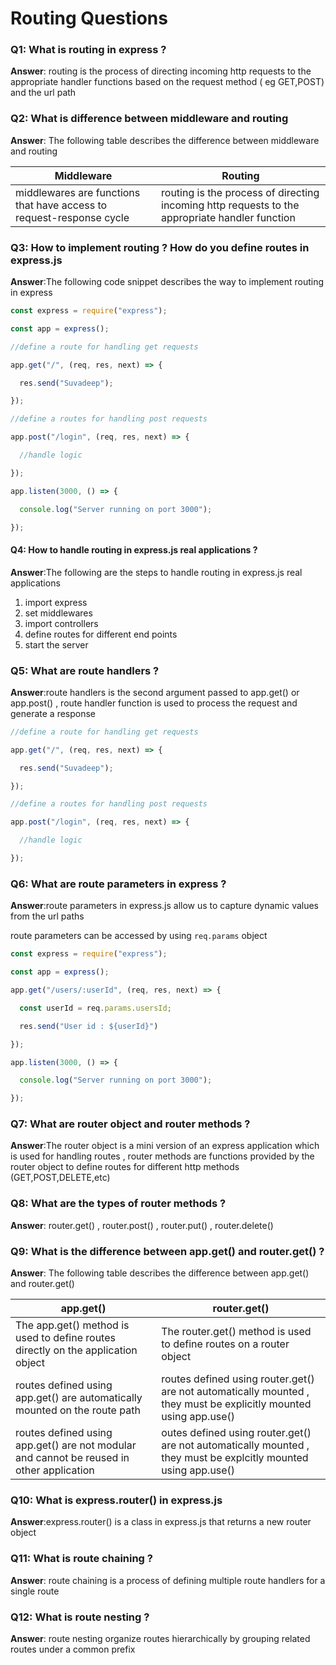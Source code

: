 # Routing Questions

### Q1: What is routing in express ?

**Answer**: routing is the process of directing incoming http requests to the appropriate handler functions based on the request method ( eg GET,POST) and the url path  

### Q2: What is difference between middleware and routing 

**Answer**: The following table describes the difference between middleware and routing 

| Middleware                                                   | Routing                                                      |
| ------------------------------------------------------------ | ------------------------------------------------------------ |
| middlewares are functions that have access to request-response cycle | routing is the process of directing  incoming http requests to the appropriate handler function |

### Q3: How to implement routing ? How do you define routes in express.js 

**Answer**:The following code snippet describes the way to implement routing in express

```javascript
const express = require("express");

const app = express();

//define a route for handling get requests

app.get("/", (req, res, next) => {

  res.send("Suvadeep");

});

//define a routes for handling post requests

app.post("/login", (req, res, next) => {

  //handle logic

});

app.listen(3000, () => {

  console.log("Server running on port 3000");

});
```

#### Q4: How to handle routing in express.js real applications ? 

**Answer**:The following are the steps to handle routing in express.js real applications

1. import express
2. set middlewares
3. import controllers
4. define routes for different end points
5. start the server

### Q5: What are route handlers ? 

**Answer**:route handlers is the second argument passed to app.get() or app.post() , route handler function is used to process the request and generate a response 

```javascript
//define a route for handling get requests

app.get("/", (req, res, next) => {

  res.send("Suvadeep");

});

//define a routes for handling post requests

app.post("/login", (req, res, next) => {

  //handle logic

});
```

### Q6: What are route parameters in express ? 

**Answer**:route parameters in express.js allow us to capture dynamic values from the url paths

route parameters can be accessed by using `req.params` object

```javascript
const express = require("express");

const app = express();

app.get("/users/:userId", (req, res, next) => {

  const userId = req.params.usersId;

  res.send("User id : ${userId}")

});

app.listen(3000, () => {

  console.log("Server running on port 3000");

});
```

### Q7: What are router object and router methods ? 

**Answer**:The router object is a mini version of an express application which is used for handling routes , router methods are functions provided by the router object to define routes for different http methods (GET,POST,DELETE,etc) 

### Q8: What are the types of router methods ? 

**Answer**: router.get() , router.post() , router.put() , router.delete()

### Q9: What is the difference between app.get() and router.get() ? 

**Answer**: The following table describes the difference between app.get() and router.get()

| app.get()                                                    | router.get()                                                 |
| ------------------------------------------------------------ | ------------------------------------------------------------ |
| The app.get() method is used to define routes directly on the application object | The router.get() method is used to define routes on a router object |
| routes defined using app.get() are automatically mounted on the route path | routes defined using router.get() are not automatically mounted , they must be explicitly mounted using app.use() |
| routes defined using app.get() are not modular and cannot be reused in other application | outes defined using router.get()  are not automatically mounted , they must be explcitly mounted using app.use() |

### Q10: What is express.router() in express.js 

**Answer**:express.router() is a class in express.js that returns a new router object 

### Q11: What is route chaining ? 

**Answer**: route chaining is a process of defining multiple route handlers for a single route 

### Q12: What is route nesting ? 

**Answer**: route nesting organize routes hierarchically by grouping related routes under a common prefix
